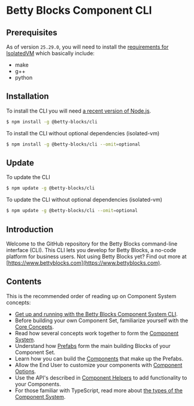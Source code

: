 # Betty Blocks Component CLI

## Prerequisites

As of version `25.29.0`, you will need to install the [requirements for IsolatedVM](https://www.npmjs.com/package/isolated-vm#requirements) which basically include:

- make
- g++
- python

## Installation

To install the CLI you will need [a recent version of Node.js](https://nodejs.org/en/).

```bash
$ npm install -g @betty-blocks/cli
```

To install the CLI without optional dependencies (isolated-vm)

```bash
$ npm install -g @betty-blocks/cli --omit=optional
```

## Update

To update the CLI

```bash
$ npm update -g @betty-blocks/cli
```

To update the CLI without optional dependencies (isolated-vm)

```bash
$ npm update -g @betty-blocks/cli --omit=optional
```

## Introduction

Welcome to the GitHub repository for the Betty Blocks command-line interface (CLI). This CLI lets you develop for Betty Blocks, a no-code platform for business users. Not using Betty Blocks yet? Find out more at [https://www.bettyblocks.com](https://www.bettyblocks.com).

## Contents

This is the recommended order of reading up on Component System concepts:

- [Get up and running with the Betty Blocks Component System CLI](https://github.com/bettyblocks/cli/wiki/Usage).
- Before building your own Component Set, familiarize yourself with the [Core Concepts](https://github.com/bettyblocks/cli/wiki/Core-Concepts).
- Read how several concepts work together to form the [Component System](https://github.com/bettyblocks/cli/wiki/Component-System).
- Understand how [Prefabs](https://github.com/bettyblocks/cli/wiki/Prefabs) form the main building Blocks of your Component Set.
- Learn how you can build the [Components](https://github.com/bettyblocks/cli/wiki/Components) that make up the Prefabs.
- Allow the End User to customize your components with [Component Options](https://github.com/bettyblocks/cli/wiki/Component-Options).
- Use the API's described in [Component Helpers](https://github.com/bettyblocks/cli/wiki/Component-Helpers) to add functionality to your Components.
- For those familiar with TypeScript, read more about [the types of the Component System](https://github.com/bettyblocks/cli/wiki/Types).
